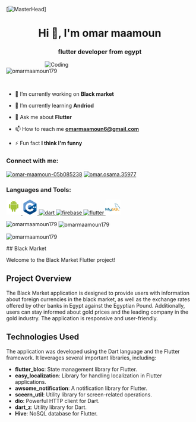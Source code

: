 [![MasterHead](https://miro.medium.com/v2/resize:fit:1400/format:webp/0*xewrUMcciDB8Ytdk.png)]
<h1 align="center">Hi 👋, I'm omar maamoun</h1>
<h3 align="center">flutter developer from egypt</h3>
<img align="right" alt="Coding" width="400" src="https://miro.medium.com/v2/resize:fit:1360/0*7Q3yvSIv_t0ioJ-Z.gif">

<p align="left"> <img src="https://komarev.com/ghpvc/?username=omarmaamoun179&label=Profile%20views&color=0e75b6&style=flat" alt="omarmaamoun179" /> </p>

<p align="left"> <a href="https://twitter.com/" target="blank"><img src="https://img.shields.io/twitter/follow/?logo=twitter&style=for-the-badge" alt="" /></a> </p>

- 🔭 I’m currently working on **Black market**

- 🌱 I’m currently learning **Andriod**

- 💬 Ask me about **Flutter**

- 📫 How to reach me **omarmaamoun6@gmail.com**

- ⚡ Fun fact **I think I'm funny**

<h3 align="left">Connect with me:</h3>
<p align="left">
<a href="https://linkedin.com/in/omar-maamoun-05b085238" target="blank"><img align="center" src="https://raw.githubusercontent.com/rahuldkjain/github-profile-readme-generator/master/src/images/icons/Social/linked-in-alt.svg" alt="omar-maamoun-05b085238" height="30" width="40" /></a>
<a href="https://fb.com/omar.osama.35977" target="blank"><img align="center" src="https://raw.githubusercontent.com/rahuldkjain/github-profile-readme-generator/master/src/images/icons/Social/facebook.svg" alt="omar.osama.35977" height="30" width="40" /></a>
</p>

<h3 align="left">Languages and Tools:</h3>
<p align="left"> <a href="https://developer.android.com" target="_blank" rel="noreferrer"> <img src="https://raw.githubusercontent.com/devicons/devicon/master/icons/android/android-original-wordmark.svg" alt="android" width="40" height="40"/> </a> <a href="https://www.w3schools.com/cpp/" target="_blank" rel="noreferrer"> <img src="https://raw.githubusercontent.com/devicons/devicon/master/icons/cplusplus/cplusplus-original.svg" alt="cplusplus" width="40" height="40"/> </a> <a href="https://dart.dev" target="_blank" rel="noreferrer"> <img src="https://www.vectorlogo.zone/logos/dartlang/dartlang-icon.svg" alt="dart" width="40" height="40"/> </a> <a href="https://firebase.google.com/" target="_blank" rel="noreferrer"> <img src="https://www.vectorlogo.zone/logos/firebase/firebase-icon.svg" alt="firebase" width="40" height="40"/> </a> <a href="https://flutter.dev" target="_blank" rel="noreferrer"> <img src="https://www.vectorlogo.zone/logos/flutterio/flutterio-icon.svg" alt="flutter" width="40" height="40"/> </a> <a href="https://www.mysql.com/" target="_blank" rel="noreferrer"> <img src="https://raw.githubusercontent.com/devicons/devicon/master/icons/mysql/mysql-original-wordmark.svg" alt="mysql" width="40" height="40"/> </a> </p>

<p><img align="left" src="https://github-readme-stats.vercel.app/api/top-langs?username=omarmaamoun179&show_icons=true&locale=en&layout=compact" alt="omarmaamoun179" /></p>

<p>&nbsp;<img align="center" src="https://github-readme-stats.vercel.app/api?username=omarmaamoun179&show_icons=true&locale=en" alt="omarmaamoun179" /></p>

<p><img align="center" src="https://github-readme-streak-stats.herokuapp.com/?user=omarmaamoun179&" alt="omarmaamoun179" /></p>
## Black Market

Welcome to the Black Market Flutter project!

## Project Overview

The Black Market application is designed to provide users with information about foreign currencies in the black market, as well as the exchange rates offered by other banks in Egypt against the Egyptian Pound. Additionally, users can stay informed about gold prices and the leading company in the gold industry. The application is responsive and user-friendly.

## Technologies Used

The application was developed using the Dart language and the Flutter framework. It leverages several important libraries, including:

- **flutter_bloc**: State management library for Flutter.
- **easy_localization**: Library for handling localization in Flutter applications.
- **awsome_notification**: A notification library for Flutter.
- **sceern_util**: Utility library for screen-related operations.
- **dio**: Powerful HTTP client for Dart.
- **dart_z**: Utility library for Dart.
- **Hive**: NoSQL database for Flutter.


